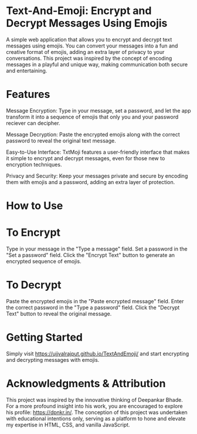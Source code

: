 # Text-And-Emoji: Encrypt and Decrypt Messages Using Emojis
A simple web application that allows you to encrypt and decrypt text messages using emojis. You can convert your messages into a fun and creative format of emojis, adding an extra layer of privacy to your conversations. This project was inspired by the concept of encoding messages in a playful and unique way, making communication both secure and entertaining.

# Features
Message Encryption: Type in your message, set a password, and let the app transform it into a sequence of emojis that only you and your password reciever can decipher.

Message Decryption: Paste the encrypted emojis along with the correct password to reveal the original text message.

Easy-to-Use Interface: TxtMoji features a user-friendly interface that makes it simple to encrypt and decrypt messages, even for those new to encryption techniques.

Privacy and Security: Keep your messages private and secure by encoding them with emojis and a password, adding an extra layer of protection.

# How to Use
# To Encrypt
Type in your message in the "Type a message" field.
Set a password in the "Set a password" field.
Click the "Encrypt Text" button to generate an encrypted sequence of emojis.

# To Decrypt
Paste the encrypted emojis in the "Paste encrypted message" field.
Enter the correct password in the "Type a password" field.
Click the "Decrypt Text" button to reveal the original message.

# Getting Started
Simply visit https://ujjvalrajput.github.io/TextAndEmoji/ and start encrypting and decrypting messages with emojis.

# Acknowledgments & Attribution
This project was inspired by the innovative thinking of Deepankar Bhade. For a more profound insight into his work, you are encouraged to explore his profile: https://dpnkr.in/. The conception of this project was undertaken with educational intentions only, serving as a platform to hone and elevate my expertise in HTML, CSS, and vanilla JavaScript.

